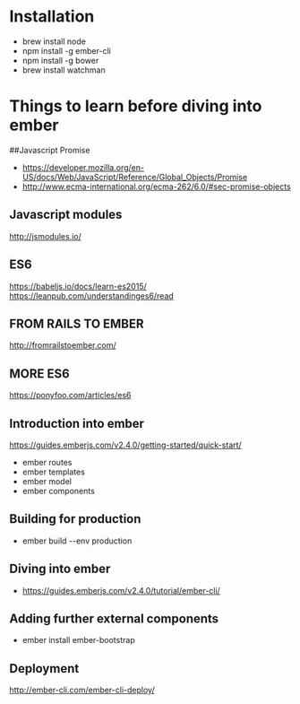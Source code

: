 # Installation
 - brew install node
 - npm install -g ember-cli
 - npm install -g bower
 - brew install watchman



# Things to learn before diving into ember
##Javascript Promise
 - https://developer.mozilla.org/en-US/docs/Web/JavaScript/Reference/Global_Objects/Promise
 - http://www.ecma-international.org/ecma-262/6.0/#sec-promise-objects

## Javascript modules
http://jsmodules.io/

## ES6
https://babeljs.io/docs/learn-es2015/
https://leanpub.com/understandinges6/read

## FROM RAILS TO EMBER
http://fromrailstoember.com/

## MORE ES6
https://ponyfoo.com/articles/es6

## Introduction into ember
https://guides.emberjs.com/v2.4.0/getting-started/quick-start/
  - ember routes
  - ember templates
  - ember model
  - ember components

## Building for production
 - ember build --env production

## Diving into ember
  - https://guides.emberjs.com/v2.4.0/tutorial/ember-cli/

## Adding further external components
  - ember install ember-bootstrap
## Deployment
http://ember-cli.com/ember-cli-deploy/

